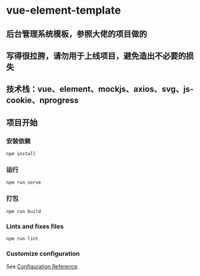 # vue-element-template

## 后台管理系统模板，参照大佬的项目做的
## 写得很拉胯，请勿用于上线项目，避免造出不必要的损失

## 技术栈：vue、element、mockjs、axios、svg、js-cookie、nprogress

## 项目开始

### 安装依赖
```
npm install
```

### 运行
```
npm run serve
```

### 打包
```
npm run build
```

### Lints and fixes files
```
npm run lint
```

### Customize configuration
See [Configuration Reference](https://cli.vuejs.org/config/).
